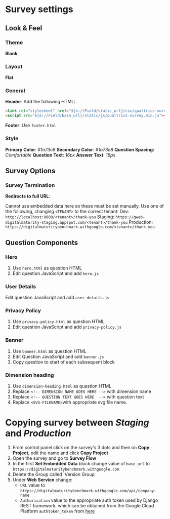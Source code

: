 # Survey settings
## Look & Feel
### Theme
**Blank**

### Layout
**Flat**

### General
**Header**: Add the following HTML:
```html
<link rel="stylesheet" href="${e://Field/static_url}/css/qualtrics-survey.css" />
<script src="${e://Field/base_url}/static/js/qualtrics-survey.min.js"></script>`
```

**Footer**: Use `footer.html`

### Style
**Primary Color**: *#1a73e8*
**Secondary Color**: *#1a73e8*
**Question Spacing:** *Comfortable*
**Question Text**: *16px*
**Answer Text**: *16px*


## Survey Options
### Survey Termination

**Redirects to full URL**:

Cannot use embedded data here so these must be set manually. Use one of the following, changing `<TENANT>` to the correct tenant:
Dev: `http://localhost:8000/<tenant>/thank-you`
Staging: `https://gweb-digitalmaturity-staging.appspot.com/<tenant>/thank-you`
Production: `https://digitalmaturitybenchmark.withgoogle.com/<tenant>/thank-you`



## Question Components
### Hero
1. Use `hero.html` as question HTML
1. Edit question JavaScript and add `hero.js`


### User Details
Edit question JavaScript and add `user-details.js`


### Privacy Policy
1. Use `privacy-policy.html` as question HTML
1. Edit question JavaScript and add `privacy-policy.js`


### Banner
1. Use `banner.html` as question HTML
1. Edit Question JavaScript and add `banner.js`
1. Copy question to start of each subsequent block


### Dimension heading
1. Use `dimension-heading.html` as question HTML
1. Replace `<!-- DIMENSION NAME GOES HERE -->` with dimension name
1. Replace `<!-- QUESTION TEXT GOES HERE  -->` with question text
1. Replace `<SVG-FILENAME>`with appropriate svg file name.




# Copying survey between *Staging* and *Production*

1. From control panel click on the survey's 3 dots and then on **Copy Project**, edit the name and click **Copy Project**
1. Open the survey and go to **Survey Flow**
1. In the first **Set Embedded Data** block change value of `base_url` to `https://digitalmaturitybenchmark.withgoogle.com`
1. Delete the Group called `Version Group
1. Under **Web Service** change:
    * `URL` value to `https://digitalmaturitybenchmark.withgoogle.com/api/company-name`
    * `Authorisation` value to the appropriate auth token used by Django REST framework, which can be obtained from the Google Cloud Platform `authtoken_token` from [here](https://console.cloud.google.com/datastore/entities;kind=authtoken_token;ns=__$DEFAULT$__/query/kind?project=gweb-digitalmaturity)
